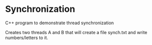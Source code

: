 # Synchronization
C++ program to demonstrate thread synchronization

Creates two threads A and B that will create a file synch.txt and write numbers/letters to it.
